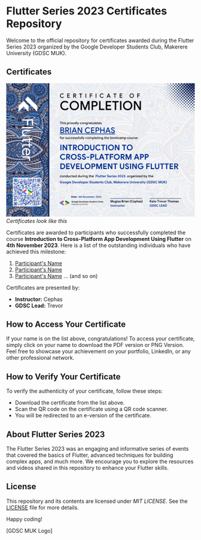 # Flutter Series 2023 Certificates Repository

Welcome to the official repository for certificates awarded during the Flutter Series 2023 organized by the Google Developer Students Club, Makerere University (GDSC MUK).

## Certificates

![Sample Flutter Certificate](https://raw.githubusercontent.com/capps096github/certificates_flutter_series_23/main/Flutter%20Certificates.png)
*Certificates look like this*

Certificates are awarded to participants who successfully completed the course **Introduction to Cross-Platform App Development Using Flutter** on **4th November 2023**. Here is a list of the outstanding individuals who have achieved this milestone:

1. [Participant's Name](Certificate_Link)
2. [Participant's Name](Certificate_Link)
3. [Participant's Name](Certificate_Link)
... (and so on)

Certificates are presented by:

- **Instructor:** Cephas
- **GDSC Lead:** Trevor

## How to Access Your Certificate

If your name is on the list above, congratulations! To access your certificate, simply click on your name to download the PDF version or PNG Version. Feel free to showcase your achievement on your portfolio, LinkedIn, or any other professional network.

## How to Verify Your Certificate

To verify the authenticity of your certificate, follow these steps:

- Download the certificate from the list above.
- Scan the QR code on the certificate using a QR code scanner.
- You will be redirected to an e-version of the certificate.

## About Flutter Series 2023

The Flutter Series 2023 was an engaging and informative series of events that covered the basics of Flutter, advanced techniques for building complex apps, and much more. We encourage you to explore the resources and videos shared in this repository to enhance your Flutter skills.

## License

This repository and its contents are licensed under *MIT LICENSE*. See the [LICENSE](LICENSE.md) file for more details.

Happy coding!

[GDSC MUK Logo]
